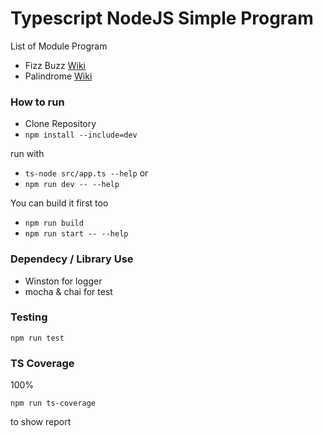 # Typescript NodeJS Simple Program 

List of Module Program
- Fizz Buzz [Wiki](https://en.wikipedia.org/wiki/Fizz_buzz)
- Palindrome [Wiki](https://en.wikipedia.org/wiki/Palindrome)

### How to run

- Clone Repository
- `npm install --include=dev`

run with 

- `ts-node src/app.ts --help` or
- `npm run dev -- --help`

You can build it first too

- `npm run build`
- `npm run start -- --help`

### Dependecy / Library Use

- Winston for logger
- mocha & chai for test

### Testing

```npm run test```

### TS Coverage

100%

`npm run ts-coverage`

to show report

